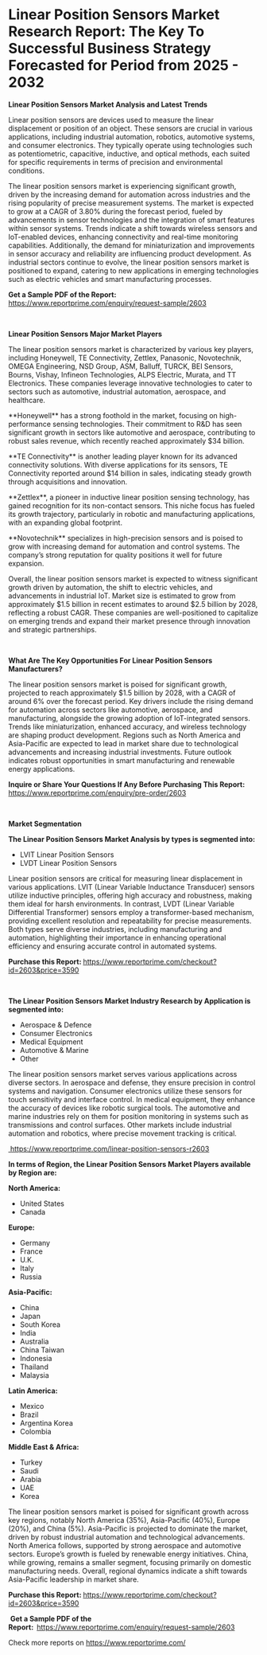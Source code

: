 <p><h1>Linear Position Sensors Market Research Report: The Key To Successful Business Strategy Forecasted for Period from 2025 - 2032</h1></p><p><strong>Linear Position Sensors Market Analysis and Latest Trends</strong></p>
<p><p>Linear position sensors are devices used to measure the linear displacement or position of an object. These sensors are crucial in various applications, including industrial automation, robotics, automotive systems, and consumer electronics. They typically operate using technologies such as potentiometric, capacitive, inductive, and optical methods, each suited for specific requirements in terms of precision and environmental conditions.</p><p>The linear position sensors market is experiencing significant growth, driven by the increasing demand for automation across industries and the rising popularity of precise measurement systems. The market is expected to grow at a CAGR of 3.80% during the forecast period, fueled by advancements in sensor technologies and the integration of smart features within sensor systems. Trends indicate a shift towards wireless sensors and IoT-enabled devices, enhancing connectivity and real-time monitoring capabilities. Additionally, the demand for miniaturization and improvements in sensor accuracy and reliability are influencing product development. As industrial sectors continue to evolve, the linear position sensors market is positioned to expand, catering to new applications in emerging technologies such as electric vehicles and smart manufacturing processes.</p></p>
<p><strong>Get a Sample PDF of the Report:&nbsp;</strong> <a href="https://www.reportprime.com/enquiry/request-sample/2603?utm_campaign=2316&utm_medium=2&utm_source=Github&utm_content=ia&utm_term=18032025&utm_id=linear-position-sensors">https://www.reportprime.com/enquiry/request-sample/2603</a></p>
<p>&nbsp;</p>
<p><strong>Linear Position Sensors Major Market Players</strong></p>
<p><p>The linear position sensors market is characterized by various key players, including Honeywell, TE Connectivity, Zettlex, Panasonic, Novotechnik, OMEGA Engineering, NSD Group, ASM, Balluff, TURCK, BEI Sensors, Bourns, Vishay, Infineon Technologies, ALPS Electric, Murata, and TT Electronics. These companies leverage innovative technologies to cater to sectors such as automotive, industrial automation, aerospace, and healthcare.</p><p>**Honeywell** has a strong foothold in the market, focusing on high-performance sensing technologies. Their commitment to R&D has seen significant growth in sectors like automotive and aerospace, contributing to robust sales revenue, which recently reached approximately $34 billion.</p><p>**TE Connectivity** is another leading player known for its advanced connectivity solutions. With diverse applications for its sensors, TE Connectivity reported around $14 billion in sales, indicating steady growth through acquisitions and innovation.</p><p>**Zettlex**, a pioneer in inductive linear position sensing technology, has gained recognition for its non-contact sensors. This niche focus has fueled its growth trajectory, particularly in robotic and manufacturing applications, with an expanding global footprint.</p><p>**Novotechnik** specializes in high-precision sensors and is poised to grow with increasing demand for automation and control systems. The company’s strong reputation for quality positions it well for future expansion.</p><p>Overall, the linear position sensors market is expected to witness significant growth driven by automation, the shift to electric vehicles, and advancements in industrial IoT. Market size is estimated to grow from approximately $1.5 billion in recent estimates to around $2.5 billion by 2028, reflecting a robust CAGR. These companies are well-positioned to capitalize on emerging trends and expand their market presence through innovation and strategic partnerships.</p></p>
<p>&nbsp;</p>
<p><strong>What Are The Key Opportunities For Linear Position Sensors Manufacturers?</strong></p>
<p><p>The linear position sensors market is poised for significant growth, projected to reach approximately $1.5 billion by 2028, with a CAGR of around 6% over the forecast period. Key drivers include the rising demand for automation across sectors like automotive, aerospace, and manufacturing, alongside the growing adoption of IoT-integrated sensors. Trends like miniaturization, enhanced accuracy, and wireless technology are shaping product development. Regions such as North America and Asia-Pacific are expected to lead in market share due to technological advancements and increasing industrial investments. Future outlook indicates robust opportunities in smart manufacturing and renewable energy applications.</p></p>
<p><strong>Inquire or Share Your Questions If Any Before Purchasing This Report:</strong> <a href="https://www.reportprime.com/enquiry/pre-order/2603?utm_campaign=2316&utm_medium=2&utm_source=Github&utm_content=ia&utm_term=18032025&utm_id=linear-position-sensors">https://www.reportprime.com/enquiry/pre-order/2603</a></p>
<p>&nbsp;</p>
<p><strong>Market Segmentation</strong></p>
<p><strong>The Linear Position Sensors Market Analysis by types is segmented into:</strong></p>
<p><ul><li>LVIT Linear Position Sensors</li><li>LVDT Linear Position Sensors</li></ul></p>
<p><p>Linear position sensors are critical for measuring linear displacement in various applications. LVIT (Linear Variable Inductance Transducer) sensors utilize inductive principles, offering high accuracy and robustness, making them ideal for harsh environments. In contrast, LVDT (Linear Variable Differential Transformer) sensors employ a transformer-based mechanism, providing excellent resolution and repeatability for precise measurements. Both types serve diverse industries, including manufacturing and automation, highlighting their importance in enhancing operational efficiency and ensuring accurate control in automated systems.</p></p>
<p><strong>Purchase this Report:&nbsp;</strong><a href="https://www.reportprime.com/checkout?id=2603&price=3590&utm_campaign=2316&utm_medium=2&utm_source=Github&utm_content=ia&utm_term=18032025&utm_id=linear-position-sensors">https://www.reportprime.com/checkout?id=2603&price=3590</a></p>
<p>&nbsp;</p>
<p><strong>The Linear Position Sensors Market Industry Research by Application is segmented into:</strong></p>
<p><ul><li>Aerospace & Defence</li><li>Consumer Electronics</li><li>Medical Equipment</li><li>Automotive & Marine</li><li>Other</li></ul></p>
<p><p>The linear position sensors market serves various applications across diverse sectors. In aerospace and defense, they ensure precision in control systems and navigation. Consumer electronics utilize these sensors for touch sensitivity and interface control. In medical equipment, they enhance the accuracy of devices like robotic surgical tools. The automotive and marine industries rely on them for position monitoring in systems such as transmissions and control surfaces. Other markets include industrial automation and robotics, where precise movement tracking is critical.</p></p>
<p><a href="https://www.reportprime.com/linear-position-sensors-r2603?utm_campaign=2316&utm_medium=2&utm_source=Github&utm_content=ia&utm_term=18032025&utm_id=linear-position-sensors">&nbsp;https://www.reportprime.com/linear-position-sensors-r2603</a></p>
<p><strong>In terms of Region, the Linear Position Sensors Market Players available by Region are:</strong></p>
<p>
    <p> <strong> North America: </strong>
        <ul>
            <li>United States</li>
            <li>Canada</li>
        </ul>
        </p> 
    <p> <strong> Europe: </strong>
        <ul>
            <li>Germany</li>
            <li>France</li>
            <li>U.K.</li>
            <li>Italy</li>
            <li>Russia</li>
        </ul>
        </p> 
    <p> <strong> Asia-Pacific: </strong>
        <ul>
            <li>China</li>
            <li>Japan</li>
            <li>South Korea</li>
            <li>India</li>
            <li>Australia</li>
            <li>China Taiwan</li>
            <li>Indonesia</li>
            <li>Thailand</li>
            <li>Malaysia</li>
        </ul>
        </p> 
    <p> <strong> Latin America: </strong>
        <ul>
            <li>Mexico</li>
            <li>Brazil</li>
            <li>Argentina Korea</li>
            <li>Colombia</li>
        </ul>
        </p> 
    <p> <strong> Middle East & Africa: </strong>
        <ul>
            <li>Turkey</li>
            <li>Saudi</li>
            <li>Arabia</li>
            <li>UAE</li>
            <li>Korea</li>
        </ul>
    </p>
    </p>
<p><p>The linear position sensors market is poised for significant growth across key regions, notably North America (35%), Asia-Pacific (40%), Europe (20%), and China (5%). Asia-Pacific is projected to dominate the market, driven by robust industrial automation and technological advancements. North America follows, supported by strong aerospace and automotive sectors. Europe’s growth is fueled by renewable energy initiatives. China, while growing, remains a smaller segment, focusing primarily on domestic manufacturing needs. Overall, regional dynamics indicate a shift towards Asia-Pacific leadership in market share.</p></p>
<p><strong>Purchase this Report: </strong><a href="https://www.reportprime.com/checkout?id=2603&price=3590&utm_campaign=2316&utm_medium=2&utm_source=Github&utm_content=ia&utm_term=18032025&utm_id=linear-position-sensors">https://www.reportprime.com/checkout?id=2603&price=3590</a></p>
<p>&nbsp;<strong>Get a Sample PDF of the Report:&nbsp;&nbsp;</strong><a href="https://www.reportprime.com/enquiry/request-sample/2603?utm_campaign=2316&utm_medium=2&utm_source=Github&utm_content=ia&utm_term=18032025&utm_id=linear-position-sensors">https://www.reportprime.com/enquiry/request-sample/2603</a></p>
<p><strong></strong></p>
<p>Check more reports on <a href="https://www.reportprime.com/?utm_campaign=2316&utm_medium=2&utm_source=Github&utm_content=ia&utm_term=18032025&utm_id=linear-position-sensors">https://www.reportprime.com/</a></p>